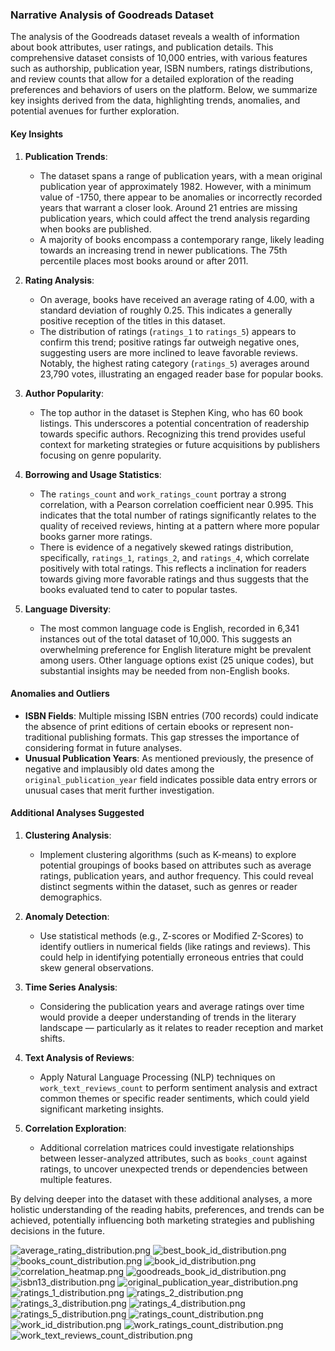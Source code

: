 ### Narrative Analysis of Goodreads Dataset

The analysis of the Goodreads dataset reveals a wealth of information about book attributes, user ratings, and publication details. This comprehensive dataset consists of 10,000 entries, with various features such as authorship, publication year, ISBN numbers, ratings distributions, and review counts that allow for a detailed exploration of the reading preferences and behaviors of users on the platform. Below, we summarize key insights derived from the data, highlighting trends, anomalies, and potential avenues for further exploration.

#### Key Insights

1. **Publication Trends**:
   - The dataset spans a range of publication years, with a mean original publication year of approximately 1982. However, with a minimum value of -1750, there appear to be anomalies or incorrectly recorded years that warrant a closer look. Around 21 entries are missing publication years, which could affect the trend analysis regarding when books are published.
   - A majority of books encompass a contemporary range, likely leading towards an increasing trend in newer publications. The 75th percentile places most books around or after 2011.

2. **Rating Analysis**:
   - On average, books have received an average rating of 4.00, with a standard deviation of roughly 0.25. This indicates a generally positive reception of the titles in this dataset.
   - The distribution of ratings (`ratings_1` to `ratings_5`) appears to confirm this trend; positive ratings far outweigh negative ones, suggesting users are more inclined to leave favorable reviews. Notably, the highest rating category (`ratings_5`) averages around 23,790 votes, illustrating an engaged reader base for popular books.

3. **Author Popularity**:
   - The top author in the dataset is Stephen King, who has 60 book listings. This underscores a potential concentration of readership towards specific authors. Recognizing this trend provides useful context for marketing strategies or future acquisitions by publishers focusing on genre popularity.

4. **Borrowing and Usage Statistics**:
   - The `ratings_count` and `work_ratings_count` portray a strong correlation, with a Pearson correlation coefficient near 0.995. This indicates that the total number of ratings significantly relates to the quality of received reviews, hinting at a pattern where more popular books garner more ratings.
   - There is evidence of a negatively skewed ratings distribution, specifically, `ratings_1`, `ratings_2`, and `ratings_4`, which correlate positively with total ratings. This reflects a inclination for readers towards giving more favorable ratings and thus suggests that the books evaluated tend to cater to popular tastes.

5. **Language Diversity**:
   - The most common language code is English, recorded in 6,341 instances out of the total dataset of 10,000. This suggests an overwhelming preference for English literature might be prevalent among users. Other language options exist (25 unique codes), but substantial insights may be needed from non-English books.

#### Anomalies and Outliers

- **ISBN Fields**: Multiple missing ISBN entries (700 records) could indicate the absence of print editions of certain ebooks or represent non-traditional publishing formats. This gap stresses the importance of considering format in future analyses.
- **Unusual Publication Years**: As mentioned previously, the presence of negative and implausibly old dates among the `original_publication_year` field indicates possible data entry errors or unusual cases that merit further investigation.

#### Additional Analyses Suggested

1. **Clustering Analysis**:
   - Implement clustering algorithms (such as K-means) to explore potential groupings of books based on attributes such as average ratings, publication years, and author frequency. This could reveal distinct segments within the dataset, such as genres or reader demographics.

2. **Anomaly Detection**:
   - Use statistical methods (e.g., Z-scores or Modified Z-Scores) to identify outliers in numerical fields (like ratings and reviews). This could help in identifying potentially erroneous entries that could skew general observations.

3. **Time Series Analysis**:
   - Considering the publication years and average ratings over time would provide a deeper understanding of trends in the literary landscape — particularly as it relates to reader reception and market shifts.

4. **Text Analysis of Reviews**:
   - Apply Natural Language Processing (NLP) techniques on `work_text_reviews_count` to perform sentiment analysis and extract common themes or specific reader sentiments, which could yield significant marketing insights.

5. **Correlation Exploration**:
   - Additional correlation matrices could investigate relationships between lesser-analyzed attributes, such as `books_count` against ratings, to uncover unexpected trends or dependencies between multiple features.

By delving deeper into the dataset with these additional analyses, a more holistic understanding of the reading habits, preferences, and trends can be achieved, potentially influencing both marketing strategies and publishing decisions in the future.

![average_rating_distribution.png](average_rating_distribution.png)
![best_book_id_distribution.png](best_book_id_distribution.png)
![books_count_distribution.png](books_count_distribution.png)
![book_id_distribution.png](book_id_distribution.png)
![correlation_heatmap.png](correlation_heatmap.png)
![goodreads_book_id_distribution.png](goodreads_book_id_distribution.png)
![isbn13_distribution.png](isbn13_distribution.png)
![original_publication_year_distribution.png](original_publication_year_distribution.png)
![ratings_1_distribution.png](ratings_1_distribution.png)
![ratings_2_distribution.png](ratings_2_distribution.png)
![ratings_3_distribution.png](ratings_3_distribution.png)
![ratings_4_distribution.png](ratings_4_distribution.png)
![ratings_5_distribution.png](ratings_5_distribution.png)
![ratings_count_distribution.png](ratings_count_distribution.png)
![work_id_distribution.png](work_id_distribution.png)
![work_ratings_count_distribution.png](work_ratings_count_distribution.png)
![work_text_reviews_count_distribution.png](work_text_reviews_count_distribution.png)
